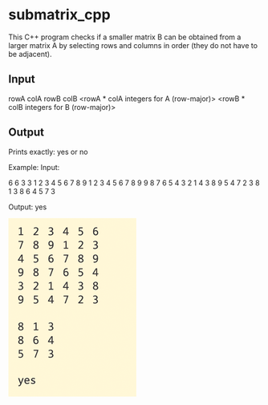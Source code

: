 # submatrix_cpp

This C++ program checks if a smaller matrix B can be obtained from a larger matrix A by selecting rows and columns in order (they do not have to be adjacent).

## Input
rowA colA
rowB colB
<rowA * colA integers for A (row-major)>
<rowB * colB integers for B (row-major)>


## Output
Prints exactly:
yes or no

Example:
Input:

6 6
3 3
1 2 3 4 5 6
7 8 9 1 2 3
4 5 6 7 8 9
9 8 7 6 5 4
3 2 1 4 3 8
9 5 4 7 2 3
8 1 3
8 6 4
5 7 3

Output:
yes

![Demo](images/demo.png)

